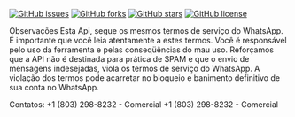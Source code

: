 
[![GitHub issues](https://img.shields.io/github/issues/edupoli/MyZap2.0)](https://github.com/edupoli/MyZap2.0/issues)
[![GitHub forks](https://img.shields.io/github/forks/edupoli/MyZap2.0)](https://github.com/edupoli/MyZap2.0/network)
[![GitHub stars](https://img.shields.io/github/stars/edupoli/MyZap2.0)](https://github.com/edupoli/MyZap2.0/stargazers)
[![GitHub license](https://img.shields.io/github/license/edupoli/MyZap2.0)](https://github.com/edupoli/MyZap2.0)


Observações
Esta Api, segue os mesmos termos de serviço do WhatsApp. É importante que você leia atentamente a estes termos. Você é responsável pelo uso da ferramenta e pelas conseqüências do mau uso. Reforçamos que a API não é destinada para prática de SPAM e que o envio de mensagens indesejadas, viola os termos de serviço do WhatsApp. A violação dos termos pode acarretar no bloqueio e banimento definitivo de sua conta no WhatsApp.


Contatos:
+1 (803) 298-8232 - Comercial
+1 (803) 298-8232 - Comercial
